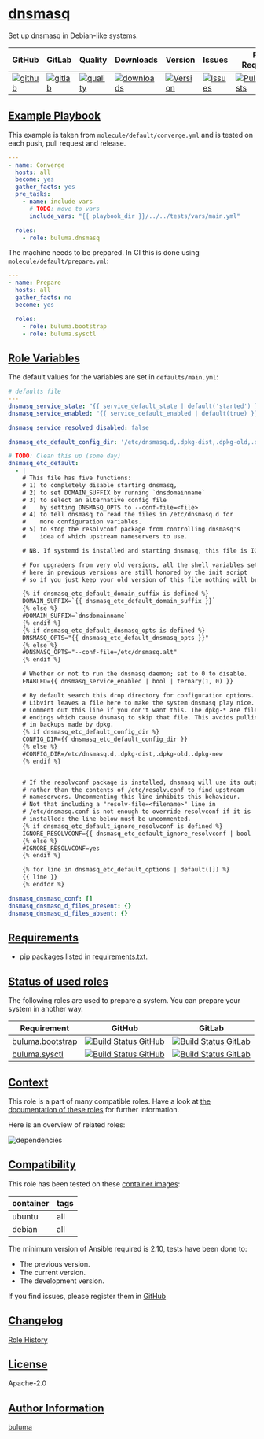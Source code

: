 # [dnsmasq](#dnsmasq)

Set up dnsmasq in Debian-like systems.

|GitHub|GitLab|Quality|Downloads|Version|Issues|Pull Requests|
|------|------|-------|---------|-------|------|-------------|
|[![github](https://github.com/buluma/ansible-role-dnsmasq/workflows/Ansible%20Molecule/badge.svg)](https://github.com/buluma/ansible-role-dnsmasq/actions)|[![gitlab](https://gitlab.com/buluma/ansible-role-dnsmasq/badges/master/pipeline.svg)](https://gitlab.com/buluma/ansible-role-dnsmasq)|[![quality](https://img.shields.io/ansible/quality/59135)](https://galaxy.ansible.com/buluma/dnsmasq)|[![downloads](https://img.shields.io/ansible/role/d/59135)](https://galaxy.ansible.com/buluma/dnsmasq)|[![Version](https://img.shields.io/github/release/buluma/ansible-role-dnsmasq.svg)](https://github.com/buluma/ansible-role-dnsmasq/releases/)|[![Issues](https://img.shields.io/github/issues/buluma/ansible-role-dnsmasq.svg)](https://github.com/buluma/ansible-role-dnsmasq/issues/)|[![PullRequests](https://img.shields.io/github/issues-pr-closed-raw/buluma/ansible-role-dnsmasq.svg)](https://github.com/buluma/ansible-role-dnsmasq/pulls/)|

## [Example Playbook](#example-playbook)

This example is taken from `molecule/default/converge.yml` and is tested on each push, pull request and release.
```yaml
---
- name: Converge
  hosts: all
  become: yes
  gather_facts: yes
  pre_tasks:
    - name: include vars
      # TODO: move to vars
      include_vars: "{{ playbook_dir }}/../../tests/vars/main.yml"

  roles:
    - role: buluma.dnsmasq
```

The machine needs to be prepared. In CI this is done using `molecule/default/prepare.yml`:
```yaml
---
- name: Prepare
  hosts: all
  gather_facts: no
  become: yes

  roles:
    - role: buluma.bootstrap
    - role: buluma.sysctl
```


## [Role Variables](#role-variables)

The default values for the variables are set in `defaults/main.yml`:
```yaml
# defaults file
---
dnsmasq_service_state: "{{ service_default_state | default('started') }}"
dnsmasq_service_enabled: "{{ service_default_enabled | default(true) }}"

dnsmasq_service_resolved_disabled: false

dnsmasq_etc_default_config_dir: '/etc/dnsmasq.d,.dpkg-dist,.dpkg-old,.dpkg-new'

# TODO: Clean this up (some day)
dnsmasq_etc_default:
  - |
    # This file has five functions:
    # 1) to completely disable starting dnsmasq,
    # 2) to set DOMAIN_SUFFIX by running `dnsdomainname`
    # 3) to select an alternative config file
    #    by setting DNSMASQ_OPTS to --conf-file=<file>
    # 4) to tell dnsmasq to read the files in /etc/dnsmasq.d for
    #    more configuration variables.
    # 5) to stop the resolvconf package from controlling dnsmasq's
    #    idea of which upstream nameservers to use.

    # NB. If systemd is installed and starting dnsmasq, this file is IGNORED.

    # For upgraders from very old versions, all the shell variables set
    # here in previous versions are still honored by the init script
    # so if you just keep your old version of this file nothing will break.

    {% if dnsmasq_etc_default_domain_suffix is defined %}
    DOMAIN_SUFFIX=`{{ dnsmasq_etc_default_domain_suffix }}`
    {% else %}
    #DOMAIN_SUFFIX=`dnsdomainname`
    {% endif %}
    {% if dnsmasq_etc_default_dnsmasq_opts is defined %}
    DNSMASQ_OPTS="{{ dnsmasq_etc_default_dnsmasq_opts }}"
    {% else %}
    #DNSMASQ_OPTS="--conf-file=/etc/dnsmasq.alt"
    {% endif %}

    # Whether or not to run the dnsmasq daemon; set to 0 to disable.
    ENABLED={{ dnsmasq_service_enabled | bool | ternary(1, 0) }}

    # By default search this drop directory for configuration options.
    # Libvirt leaves a file here to make the system dnsmasq play nice.
    # Comment out this line if you don't want this. The dpkg-* are file
    # endings which cause dnsmasq to skip that file. This avoids pulling
    # in backups made by dpkg.
    {% if dnsmasq_etc_default_config_dir %}
    CONFIG_DIR={{ dnsmasq_etc_default_config_dir }}
    {% else %}
    #CONFIG_DIR=/etc/dnsmasq.d,.dpkg-dist,.dpkg-old,.dpkg-new
    {% endif %}


    # If the resolvconf package is installed, dnsmasq will use its output
    # rather than the contents of /etc/resolv.conf to find upstream
    # nameservers. Uncommenting this line inhibits this behaviour.
    # Not that including a "resolv-file=<filename>" line in
    # /etc/dnsmasq.conf is not enough to override resolvconf if it is
    # installed: the line below must be uncommented.
    {% if dnsmasq_etc_default_ignore_resolvconf is defined %}
    IGNORE_RESOLVCONF={{ dnsmasq_etc_default_ignore_resolvconf | bool | ternary('yes', 'no') }}
    {% else %}
    #IGNORE_RESOLVCONF=yes
    {% endif %}

    {% for line in dnsmasq_etc_default_options | default([]) %}
    {{ line }}
    {% endfor %}

dnsmasq_dnsmasq_conf: []
dnsmasq_dnsmasq_d_files_present: {}
dnsmasq_dnsmasq_d_files_absent: {}
```

## [Requirements](#requirements)

- pip packages listed in [requirements.txt](https://github.com/buluma/ansible-role-dnsmasq/blob/main/requirements.txt).

## [Status of used roles](#status-of-requirements)

The following roles are used to prepare a system. You can prepare your system in another way.

| Requirement | GitHub | GitLab |
|-------------|--------|--------|
|[buluma.bootstrap](https://galaxy.ansible.com/buluma/bootstrap)|[![Build Status GitHub](https://github.com/buluma/ansible-role-bootstrap/workflows/Ansible%20Molecule/badge.svg)](https://github.com/buluma/ansible-role-bootstrap/actions)|[![Build Status GitLab ](https://gitlab.com/buluma/ansible-role-bootstrap/badges/master/pipeline.svg)](https://gitlab.com/buluma/ansible-role-bootstrap)|
|[buluma.sysctl](https://galaxy.ansible.com/buluma/sysctl)|[![Build Status GitHub](https://github.com/buluma/ansible-role-sysctl/workflows/Ansible%20Molecule/badge.svg)](https://github.com/buluma/ansible-role-sysctl/actions)|[![Build Status GitLab ](https://gitlab.com/buluma/ansible-role-sysctl/badges/master/pipeline.svg)](https://gitlab.com/buluma/ansible-role-sysctl)|

## [Context](#context)

This role is a part of many compatible roles. Have a look at [the documentation of these roles](https://buluma.github.io/) for further information.

Here is an overview of related roles:

![dependencies](https://raw.githubusercontent.com/buluma/ansible-role-dnsmasq/png/requirements.png "Dependencies")

## [Compatibility](#compatibility)

This role has been tested on these [container images](https://hub.docker.com/u/buluma):

|container|tags|
|---------|----|
|ubuntu|all|
|debian|all|

The minimum version of Ansible required is 2.10, tests have been done to:

- The previous version.
- The current version.
- The development version.



If you find issues, please register them in [GitHub](https://github.com/buluma/ansible-role-dnsmasq/issues)

## [Changelog](#changelog)

[Role History](https://github.com/buluma/ansible-role-dnsmasq/blob/master/CHANGELOG.md)

## [License](#license)

Apache-2.0

## [Author Information](#author-information)

[buluma](https://buluma.github.io/)
